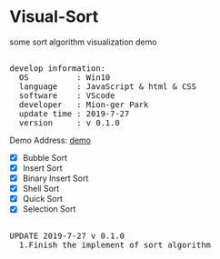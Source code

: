 # Visual-Sort
some sort algorithm visualization demo

<pre>  
develop information:  
  OS          : Win10  
  language    : JavaScript & html & CSS  
  software    : VScode  
  developer   : Mion-ger Park
  update time : 2019-7-27
  version     : v 0.1.0
</pre> 

Demo Address: [demo](https://github.io/Mionger/Visual-Sort/blob/master/demo.html)  
- [x] Bubble Sort
- [X] Insert Sort
- [X] Binary Insert Sort
- [X] Shell Sort
- [X] Quick Sort
- [X] Selection Sort

<pre>  
UPDATE 2019-7-27 v 0.1.0
  1.Finish the implement of sort algorithm
</pre>  
